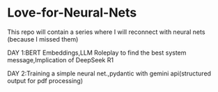 # Love-for-Neural-Nets
This repo will contain a series where I will reconnect with neural nets (because I missed them) 

DAY 1:BERT Embeddings,LLM Roleplay to find the best system message,Implication of DeepSeek R1

DAY 2:Training a simple neural net.,pydantic with gemini api(structured output for pdf processing)
